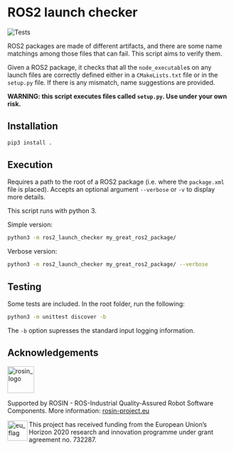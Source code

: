 # ROS2 launch checker
![Tests](https://github.com/rosin-project/ros2_launch_checker/workflows/Tests/badge.svg)

ROS2 packages are made of different artifacts, and there are some name matchings
among those files that can fail. This script aims to verify them.

Given a ROS2 package, it checks that all the `node_executable`s on any launch
files are correctly defined either in a `CMakeLists.txt` file or in the 
`setup.py` file. If there is any mismatch, name suggestions are provided. 

**WARNING: this script executes files called `setup.py`. Use under your
own risk.**

## Installation

```bash
pip3 install .
```

## Execution

Requires a path to the root of a ROS2 package (i.e. where the `package.xml`
file is placed). Accepts an optional argument ``--verbose`` or `-v` to display
more details.

This script runs with python 3.

Simple version:

```bash
python3 -m ros2_launch_checker my_great_ros2_package/
```

Verbose version:

```bash
python3 -m ros2_launch_checker my_great_ros2_package/ --verbose
```


## Testing

Some tests are included. In the root folder, run the following:

```bash
python3 -m unittest discover -b
```

The `-b` option supresses the standard input logging information.

## Acknowledgements

<!--
    ROSIN acknowledgement from the ROSIN press kit
    @ https://github.com/rosin-project/press_kit
-->

<a href="http://rosin-project.eu">
  <img src="http://rosin-project.eu/wp-content/uploads/rosin_ack_logo_wide.png" alt="rosin_logo" height="60">
</a>

Supported by ROSIN - ROS-Industrial Quality-Assured Robot Software Components.
More information: <a href="http://rosin-project.eu">rosin-project.eu</a>

<img src="http://rosin-project.eu/wp-content/uploads/rosin_eu_flag.jpg" alt="eu_flag" height="45" align="left" >

This project has received funding from the European Union’s Horizon 2020 research and innovation programme under grant agreement no. 732287.

